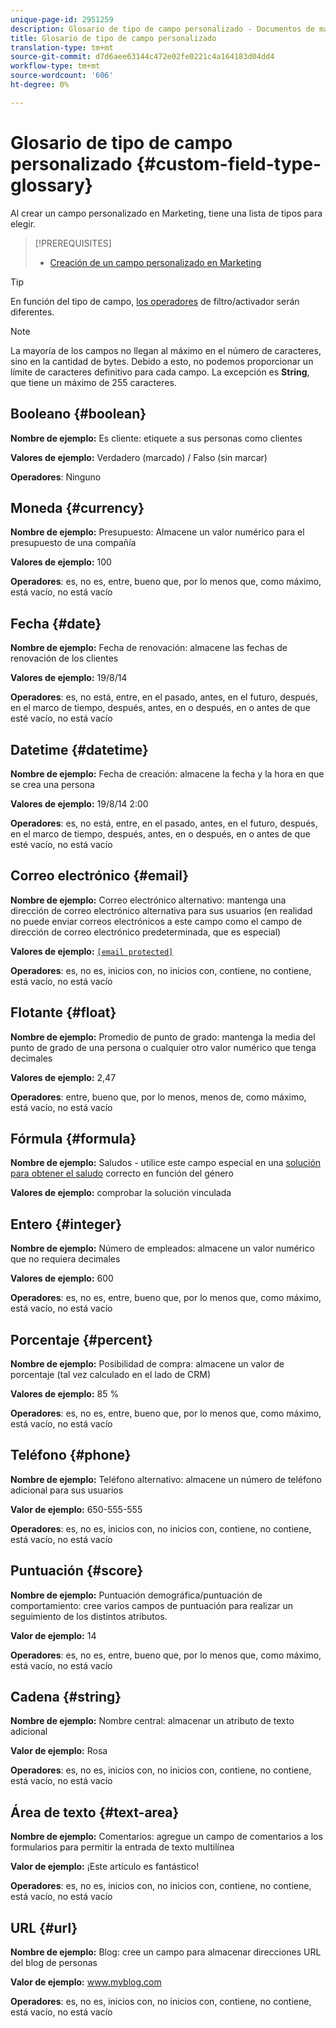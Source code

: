 ```yaml
---
unique-page-id: 2951259
description: Glosario de tipo de campo personalizado - Documentos de marketing - Documentación del producto
title: Glosario de tipo de campo personalizado
translation-type: tm+mt
source-git-commit: d7d6aee63144c472e02fe0221c4a164183d04dd4
workflow-type: tm+mt
source-wordcount: '606'
ht-degree: 0%

---
```



# Glosario de tipo de campo personalizado {#custom-field-type-glossary}

Al crear un campo personalizado en Marketing, tiene una lista de tipos para elegir.

>[!PREREQUISITES]
>
>* [Creación de un campo personalizado en Marketing](create-a-custom-field-in-marketo.md)

>



>[!TIP]
>
>En función del tipo de campo, [los operadores](https://docs.marketo.com/display/public/DOCS/Smart+List+Filter+Operators+Glossary) de filtro/activador serán diferentes.

>[!NOTE]
>
>La mayoría de los campos no llegan al máximo en el número de caracteres, sino en la cantidad de bytes. Debido a esto, no podemos proporcionar un límite de caracteres definitivo para cada campo. La excepción es **String**, que tiene un máximo de 255 caracteres.

## Booleano {#boolean}

**Nombre de ejemplo:** Es cliente: etiquete a sus personas como clientes

**Valores de ejemplo:** Verdadero (marcado) / Falso (sin marcar)

**Operadores**: Ninguno

## Moneda {#currency}

**Nombre de ejemplo:** Presupuesto: Almacene un valor numérico para el presupuesto de una compañía

**Valores de ejemplo:** 100

**Operadores**: es, no es, entre, bueno que, por lo menos que, como máximo, está vacío, no está vacío

## Fecha {#date}

**Nombre de ejemplo:** Fecha de renovación: almacene las fechas de renovación de los clientes

**Valores de ejemplo:** 19/8/14

**Operadores**: es, no está, entre, en el pasado, antes, en el futuro, después, en el marco de tiempo, después, antes, en o después, en o antes de que esté vacío, no está vacío

## Datetime {#datetime}

**Nombre de ejemplo:** Fecha de creación: almacene la fecha y la hora en que se crea una persona

**Valores de ejemplo:** 19/8/14 2:00

**Operadores**: es, no está, entre, en el pasado, antes, en el futuro, después, en el marco de tiempo, después, antes, en o después, en o antes de que esté vacío, no está vacío

## Correo electrónico {#email}

**Nombre de ejemplo:** Correo electrónico alternativo: mantenga una dirección de correo electrónico alternativa para sus usuarios (en realidad no puede enviar correos electrónicos a este campo como el campo de dirección de correo electrónico predeterminada, que es especial)

**Valores de ejemplo:** [`[email protected]`](http://docs.marketo.com/cdn-cgi/l/email-protection#335d525e5673505c5e43525d4a1d505c5e)

**Operadores**: es, no es, inicios con, no inicios con, contiene, no contiene, está vacío, no está vacío

## Flotante {#float}

**Nombre de ejemplo:** Promedio de punto de grado: mantenga la media del punto de grado de una persona o cualquier otro valor numérico que tenga decimales

**Valores de ejemplo:** 2,47

**Operadores**: entre, bueno que, por lo menos, menos de, como máximo, está vacío, no está vacío

## Fórmula {#formula}

**Nombre de ejemplo:** Saludos - utilice este campo especial en una [solución para obtener el saludo](create-and-use-a-concatenated-string-formula-field.md) correcto en función del género

**Valores de ejemplo:** comprobar la solución vinculada

## Entero {#integer}

**Nombre de ejemplo:** Número de empleados: almacene un valor numérico que no requiera decimales

**Valores de ejemplo:** 600

**Operadores**: es, no es, entre, bueno que, por lo menos que, como máximo, está vacío, no está vacío

## Porcentaje {#percent}

**Nombre de ejemplo:** Posibilidad de compra: almacene un valor de porcentaje (tal vez calculado en el lado de CRM)

**Valores de ejemplo:** 85 %

**Operadores**: es, no es, entre, bueno que, por lo menos que, como máximo, está vacío, no está vacío

## Teléfono {#phone}

**Nombre de ejemplo:** Teléfono alternativo: almacene un número de teléfono adicional para sus usuarios

**Valor de ejemplo:** 650-555-555

**Operadores**: es, no es, inicios con, no inicios con, contiene, no contiene, está vacío, no está vacío

## Puntuación {#score}

**Nombre de ejemplo:** Puntuación demográfica/puntuación de comportamiento: cree varios campos de puntuación para realizar un seguimiento de los distintos atributos.

**Valor de ejemplo:** 14

**Operadores**: es, no es, entre, bueno que, por lo menos que, como máximo, está vacío, no está vacío

## Cadena {#string}

**Nombre de ejemplo:** Nombre central: almacenar un atributo de texto adicional

**Valor de ejemplo:** Rosa

**Operadores**: es, no es, inicios con, no inicios con, contiene, no contiene, está vacío, no está vacío

## Área de texto {#text-area}

**Nombre de ejemplo:** Comentarios: agregue un campo de comentarios a los formularios para permitir la entrada de texto multilínea

**Valor de ejemplo:** ¡Este artículo es fantástico!

**Operadores**: es, no es, inicios con, no inicios con, contiene, no contiene, está vacío, no está vacío

## URL {#url}

**Nombre de ejemplo:** Blog: cree un campo para almacenar direcciones URL del blog de personas

**Valor de ejemplo:** www.myblog.com

**Operadores**: es, no es, inicios con, no inicios con, contiene, no contiene, está vacío, no está vacío
